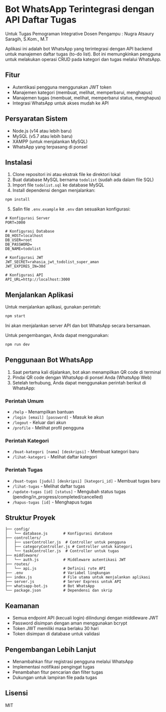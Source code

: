 # Bot WhatsApp Terintegrasi dengan API Daftar Tugas
Untuk Tugas Pemograman Integrative 
Dosen Pengampu : Nugra Atsaury Saragih, S.Kom., M.T

Aplikasi ini adalah bot WhatsApp yang terintegrasi dengan API backend untuk manajemen daftar tugas (to-do list). Bot ini memungkinkan pengguna untuk melakukan operasi CRUD pada kategori dan tugas melalui WhatsApp.

## Fitur

- Autentikasi pengguna menggunakan JWT token
- Manajemen kategori (membuat, melihat, memperbarui, menghapus)
- Manajemen tugas (membuat, melihat, memperbarui status, menghapus)
- Integrasi WhatsApp untuk akses mudah ke API

## Persyaratan Sistem

- Node.js (v14 atau lebih baru)
- MySQL (v5.7 atau lebih baru)
- XAMPP (untuk menjalankan MySQL)
- WhatsApp yang terpasang di ponsel

## Instalasi

1. Clone repositori ini atau ekstrak file ke direktori lokal
2. Buat database MySQL bernama `todolist` (sudah ada dalam file SQL)
3. Import file `todolist.sql` ke database MySQL
4. Install dependensi dengan menjalankan:

```bash
npm install
```

5. Salin file `.env.example` ke `.env` dan sesuaikan konfigurasi:

```
# Konfigurasi Server
PORT=3000

# Konfigurasi Database
DB_HOST=localhost
DB_USER=root
DB_PASSWORD=
DB_NAME=todolist

# Konfigurasi JWT
JWT_SECRET=rahasia_jwt_todolist_super_aman
JWT_EXPIRES_IN=30d

# Konfigurasi API
API_URL=http://localhost:3000
```

## Menjalankan Aplikasi

Untuk menjalankan aplikasi, gunakan perintah:

```bash
npm start
```

Ini akan menjalankan server API dan bot WhatsApp secara bersamaan.

Untuk pengembangan, Anda dapat menggunakan:

```bash
npm run dev
```

## Penggunaan Bot WhatsApp

1. Saat pertama kali dijalankan, bot akan menampilkan QR code di terminal
2. Pindai QR code dengan WhatsApp di ponsel Anda (WhatsApp Web)
3. Setelah terhubung, Anda dapat menggunakan perintah berikut di WhatsApp:

### Perintah Umum

- `/help` - Menampilkan bantuan
- `/login [email] [password]` - Masuk ke akun
- `/logout` - Keluar dari akun
- `/profile` - Melihat profil pengguna

### Perintah Kategori

- `/buat-kategori [nama] [deskripsi]` - Membuat kategori baru
- `/lihat-kategori` - Melihat daftar kategori

### Perintah Tugas

- `/buat-tugas [judul] [deskripsi] [kategori_id]` - Membuat tugas baru
- `/lihat-tugas` - Melihat daftar tugas
- `/update-tugas [id] [status]` - Mengubah status tugas (pending/in_progress/completed/cancelled)
- `/hapus-tugas [id]` - Menghapus tugas

## Struktur Proyek

```
├── config/
│   └── database.js       # Konfigurasi database
├── controllers/
│   ├── userController.js  # Controller untuk pengguna
│   ├── categoryController.js # Controller untuk kategori
│   └── taskController.js  # Controller untuk tugas
├── middleware/
│   └── auth.js           # Middleware autentikasi JWT
├── routes/
│   └── api.js            # Definisi rute API
├── .env                  # Variabel lingkungan
├── index.js              # File utama untuk menjalankan aplikasi
├── server.js             # Server Express untuk API
├── whatsapp-bot.js       # Bot WhatsApp
└── package.json          # Dependensi dan skrip
```

## Keamanan

- Semua endpoint API (kecuali login) dilindungi dengan middleware JWT
- Password disimpan dengan aman menggunakan bcrypt
- Token JWT memiliki masa berlaku 30 hari
- Token disimpan di database untuk validasi

## Pengembangan Lebih Lanjut

- Menambahkan fitur registrasi pengguna melalui WhatsApp
- Implementasi notifikasi pengingat tugas
- Penambahan fitur pencarian dan filter tugas
- Dukungan untuk lampiran file pada tugas

## Lisensi

MIT
